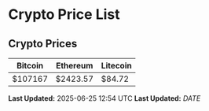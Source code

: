 # Crypto Price List

## Crypto Prices
| Bitcoin | Ethereum | Litecoin |
| ------- | -------- | -------- |
| $107167 | $2423.57 | $84.72 |
**Last Updated:** 2025-06-25 12:54 UTC
**Last Updated:** $DATE$
